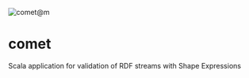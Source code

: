 ![comet@m](https://user-images.githubusercontent.com/35763574/159525749-830e7605-829a-4923-ab94-bd94496d24d8.png)

# comet
Scala application for validation of RDF streams with Shape Expressions
